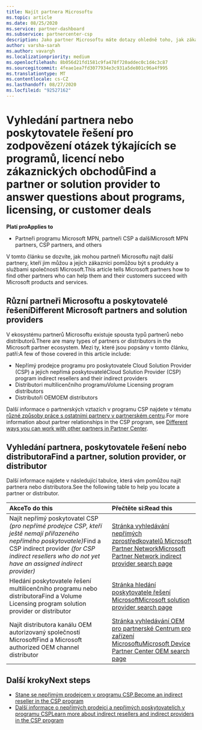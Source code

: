 ```yaml
---
title: Najít partnera Microsoftu
ms.topic: article
ms.date: 08/25/2020
ms.service: partner-dashboard
ms.subservice: partnercenter-csp
description: Jako partner Microsoftu máte dotazy ohledně toho, jak zákazníkům a konkrétním programům pomáhat. Najděte další partnery, kteří můžou pomáhat.
author: varsha-sarah
ms.author: vavargh
ms.localizationpriority: medium
ms.openlocfilehash: 8b056d21fd1581c9fa478f720addec0c1d4c3c87
ms.sourcegitcommit: 4feae1ea7fd3077934e3c931a5de801c96a4f995
ms.translationtype: MT
ms.contentlocale: cs-CZ
ms.lasthandoff: 08/27/2020
ms.locfileid: "92527162"
---
```

# <a name="find-a-partner-or-solution-provider-to-answer-questions-about-programs-licensing-or-customer-deals"></a><span data-ttu-id="628a3-104">Vyhledání partnera nebo poskytovatele řešení pro zodpovězení otázek týkajících se programů, licencí nebo zákaznických obchodů</span><span class="sxs-lookup"><span data-stu-id="628a3-104">Find a partner or solution provider to answer questions about programs, licensing, or customer deals</span></span> 

<span data-ttu-id="628a3-105">**Platí pro**</span><span class="sxs-lookup"><span data-stu-id="628a3-105">**Applies to**</span></span>

- <span data-ttu-id="628a3-106">Partneři programu Microsoft MPN, partneři CSP a další</span><span class="sxs-lookup"><span data-stu-id="628a3-106">Microsoft MPN partners, CSP partners, and others</span></span>

<span data-ttu-id="628a3-107">V tomto článku se dozvíte, jak mohou partneři Microsoftu najít další partnery, kteří jim můžou a jejich zákazníci pomůžou být s produkty a službami společnosti Microsoft.</span><span class="sxs-lookup"><span data-stu-id="628a3-107">This article tells Microsoft partners how to find other partners who can help them and their customers succeed with Microsoft products and services.</span></span>

## <a name="different-microsoft-partners-and-solution-providers"></a><span data-ttu-id="628a3-108">Různí partneři Microsoftu a poskytovatelé řešení</span><span class="sxs-lookup"><span data-stu-id="628a3-108">Different Microsoft partners and solution providers</span></span>

<span data-ttu-id="628a3-109">V ekosystému partnerů Microsoftu existuje spousta typů partnerů nebo distributorů.</span><span class="sxs-lookup"><span data-stu-id="628a3-109">There are many types of partners or distributors in the Microsoft partner ecosystem.</span></span> <span data-ttu-id="628a3-110">Mezi ty, které jsou popsány v tomto článku, patří:</span><span class="sxs-lookup"><span data-stu-id="628a3-110">A few of those covered in this article include:</span></span>

- <span data-ttu-id="628a3-111">Nepřímý prodejce programu pro poskytovatele Cloud Solution Provider (CSP) a jejich nepřímá poskytovatelé</span><span class="sxs-lookup"><span data-stu-id="628a3-111">Cloud Solution Provider (CSP) program indirect resellers and their indirect providers</span></span>
- <span data-ttu-id="628a3-112">Distributori multilicenčního programu</span><span class="sxs-lookup"><span data-stu-id="628a3-112">Volume Licensing program distributors</span></span>
- <span data-ttu-id="628a3-113">Distributoři OEM</span><span class="sxs-lookup"><span data-stu-id="628a3-113">OEM distributors</span></span>

<span data-ttu-id="628a3-114">Další informace o partnerských vztazích v programu CSP najdete v tématu [různé způsoby práce s ostatními partnery v partnerském centru](work-with-other-partners.md).</span><span class="sxs-lookup"><span data-stu-id="628a3-114">For more information about partner relationships in the CSP program, see [Different ways you can work with other partners in Partner Center](work-with-other-partners.md).</span></span>

## <a name="find-a-partner-solution-provider-or-distributor"></a><span data-ttu-id="628a3-115">Vyhledání partnera, poskytovatele řešení nebo distributora</span><span class="sxs-lookup"><span data-stu-id="628a3-115">Find a partner, solution provider, or distributor</span></span>

<span data-ttu-id="628a3-116">Další informace najdete v následující tabulce, která vám pomůžou najít partnera nebo distributora.</span><span class="sxs-lookup"><span data-stu-id="628a3-116">See the following table to help you locate a partner or distributor.</span></span>

|<span data-ttu-id="628a3-117">Akce</span><span class="sxs-lookup"><span data-stu-id="628a3-117">To do this</span></span>  | <span data-ttu-id="628a3-118">Přečtěte si:</span><span class="sxs-lookup"><span data-stu-id="628a3-118">Read this</span></span>  |
|:------------------|:--------------- |
|<span data-ttu-id="628a3-119">Najít nepřímý poskytovatel CSP *(pro nepřímé prodejce CSP, kteří ještě nemají přiřazeného nepřímého poskytovatele)*</span><span class="sxs-lookup"><span data-stu-id="628a3-119">Find a CSP indirect provider *(for CSP indirect resellers who do not yet have an assigned indirect provider)*</span></span> | [<span data-ttu-id="628a3-120">Stránka vyhledávání nepřímých zprostředkovatelů Microsoft Partner Network</span><span class="sxs-lookup"><span data-stu-id="628a3-120">Microsoft Partner Network indirect provider search page</span></span>](https://partner.microsoft.com/membership/cloud-solution-provider/find-a-provider)  |
|<span data-ttu-id="628a3-121">Hledání poskytovatele řešení multilicenčního programu nebo distributora</span><span class="sxs-lookup"><span data-stu-id="628a3-121">Find a Volume Licensing program solution provider or distributor</span></span>  | [<span data-ttu-id="628a3-122">Stránka hledání poskytovatele řešení Microsoft</span><span class="sxs-lookup"><span data-stu-id="628a3-122">Microsoft solution provider search page</span></span>](https://www.microsoft.com/solution-providers/home)  |
|<span data-ttu-id="628a3-123">Najít distributora kanálu OEM autorizovaný společností Microsoft</span><span class="sxs-lookup"><span data-stu-id="628a3-123">Find a Microsoft authorized OEM channel distributor</span></span>  | [<span data-ttu-id="628a3-124">Stránka vyhledávání OEM pro partnerské Centrum pro zařízení Microsoftu</span><span class="sxs-lookup"><span data-stu-id="628a3-124">Microsoft Device Partner Center OEM search page</span></span>](https://devicepartner.microsoft.com/connect/distributor)  |

## <a name="next-steps"></a><span data-ttu-id="628a3-125">Další kroky</span><span class="sxs-lookup"><span data-stu-id="628a3-125">Next steps</span></span>

- [<span data-ttu-id="628a3-126">Stane se nepřímým prodejcem v programu CSP.</span><span class="sxs-lookup"><span data-stu-id="628a3-126">Become an indirect reseller in the CSP program</span></span>](https://partner.microsoft.com/licensing)
- [<span data-ttu-id="628a3-127">Další informace o nepřímých prodejci a nepřímých poskytovatelích v programu CSP</span><span class="sxs-lookup"><span data-stu-id="628a3-127">Learn more about indirect resellers and indirect providers in the CSP program</span></span>](work-with-other-partners.md)